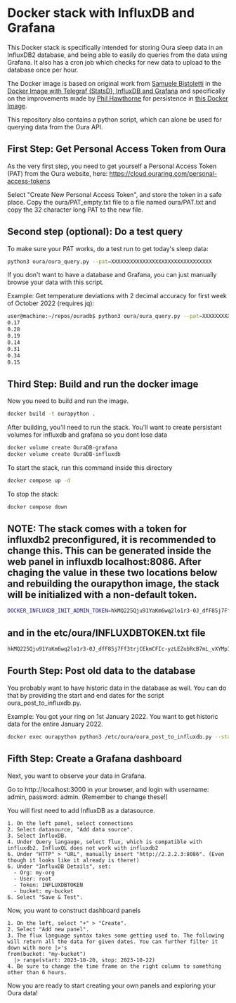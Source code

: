 # Docker stack with InfluxDB and Grafana

This Docker stack is specifically intended for storing Oura sleep data in an InfluxDB2 database, and being able to easily do queries from the data using Grafana. It also has a cron job which checks for new data to upload to the database once per hour.

The Docker image is based on original work from [Samuele Bistoletti](https://github.com/samuelebistoletti) in the [Docker Image with Telegraf (StatsD), InfluxDB and Grafana](https://github.com/samuelebistoletti/docker-statsd-influxdb-grafana) and specifically on the improvements made by [Phil Hawthorne](https://github.com/philhawthorne) for persistence in [this Docker Image](https://github.com/philhawthorne/docker-influxdb-grafana). 

This repository also contains a python script, which can alone be used for querying data from the Oura API.

## First Step: Get Personal Access Token from Oura

As the very first step, you need to get yourself a Personal Access Token (PAT) from the Oura website, here: https://cloud.ouraring.com/personal-access-tokens

Select "Create New Personal Access Token", and store the token in a safe place. Copy the oura/PAT_empty.txt file to a file named oura/PAT.txt and copy the 32 character long PAT to the new file.

## Second step (optional): Do a test query

To make sure your PAT works, do a test run to get today's sleep data:

```sh
python3 oura/oura_query.py --pat=XXXXXXXXXXXXXXXXXXXXXXXXXXXXXXXX
```

If you don't want to have a database and Grafana, you can just manually browse your data with this script.

Example: Get temperature deviations with 2 decimal accuracy for first week of October 2022 (requires jq):

```sh
user@machine:~/repos/ouradb$ python3 oura/oura_query.py --pat=XXXXXXXXXXXXXXXXXXXXXXXXXXXXXXXX --start=2022-10-01 --end=2022-10-07|jq '.temperature_deviation'
0.17
0.28
0.19
0.14
0.31
0.34
0.15
```

## Third Step: Build and run the docker image

Now you need to build and run the image. 

```sh
docker build -t ourapython .
```

After building, you'll need to run the stack. You'll want to create persistant volumes for influxdb and grafana so you dont lose data
```sh
docker volume create OuraDB-grafana
docker volume create OuraDB-influxdb

```



To start the stack, run this command inside this directory

```sh
docker compose up -d
```

To stop the stack:

```sh
docker compose down
```

## NOTE: The stack comes with a token for influxdb2 preconfigured, it is recommended to change this. This can be generated inside the web panel in influxdb localhost:8086. After chaging the value in these two locations below and rebuilding the ourapython image, the stack will be initialized with a non-default token. 
```sh
DOCKER_INFLUXDB_INIT_ADMIN_TOKEN=hkMQ225Qju91YaKm6wq2lo1r3-0J_dfF85j7Ff3trjCEkmCFIc-yzLEZubRcB7mL_vXYMpIilp7yrttYYRAiVA==
```
## and in the etc/oura/INFLUXDBTOKEN.txt file
```sh
hkMQ225Qju91YaKm6wq2lo1r3-0J_dfF85j7Ff3trjCEkmCFIc-yzLEZubRcB7mL_vXYMpIilp7yrttYYRAiVA==
```

## Fourth Step: Post old data to the database

You probably want to have historic data in the database as well. You can do that by providing the start and end dates for the script oura_post_to_influxdb.py.

Example: You got your ring on 1st January 2022. You want to get historic data for the entire January 2022.

```sh
docker exec ourapython python3 /etc/oura/oura_post_to_influxdb.py --start=2022-01-01 --end=2022-01-31
```

## Fifth Step: Create a Grafana dashboard

Next, you want to observe your data in Grafana.

Go to http://localhost:3000 in your browser, and login with username: admin, password: admin. (Remember to change these!)

You will first need to add InfluxDB as a datasource.

```
1. On the left panel, select connections
2. Select datasource, "Add data source".
3. Select InfluxDB.
4. Under Query langauge, select flux, which is compatible with influxdb2. InfluxQL does not work with influxdb2
6. Under "HTTP" > "URL", manually insert "http://2.2.2.3:8086". (Even though it looks like it already is there!)
6. Under "InfluxDB Details", set:
  - Org: my-org
  - User: root
  - Token: INFLUXDBTOKEN
  - bucket: my-bucket
6. Select "Save & Test".
```

Now, you want to construct dashboard panels

```
1. On the left, select "+" > "Create".
2. Select "Add new panel".
3. The flux language syntax takes some getting used to. The following will return all the data for given dates. You can further filter it down with more |>'s
from(bucket: "my-bucket")
  |> range(start: 2023-10-20, stop: 2023-10-22)
4. Be sure to change the time frame on the right column to something other than 6 hours.
```

Now you are ready to start creating your own panels and exploring your Oura data!
